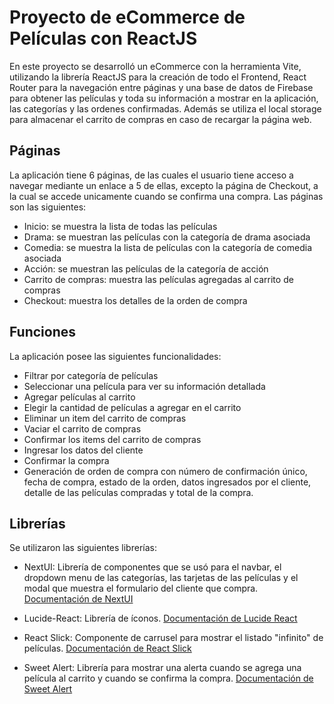 # Proyecto de eCommerce de Películas con ReactJS

En este proyecto se desarrolló un eCommerce con la herramienta Vite, utilizando la librería ReactJS para la creación de todo el Frontend, React Router para la navegación entre páginas y una base de datos de Firebase para obtener las películas y toda su información a mostrar en la aplicación, las categorías y las ordenes confirmadas. Además se utiliza el local storage para almacenar el carrito de compras en caso de recargar la página web.

## Páginas

La aplicación tiene 6 páginas, de las cuales el usuario tiene acceso a navegar mediante un enlace a 5 de ellas, excepto la página de Checkout, a la cual se accede unicamente cuando se confirma una compra. Las páginas son las siguientes:

- Inicio: se muestra la lista de todas las películas
- Drama: se muestran las películas con la categoría de drama asociada
- Comedia: se muestra la lista de películas con la categoría de comedia asociada
- Acción: se muestran las películas de la categoría de acción
- Carrito de compras: muestra las películas agregadas al carrito de compras
- Checkout: muestra los detalles de la orden de compra

## Funciones

La aplicación posee las siguientes funcionalidades:

- Filtrar por categoría de películas
- Seleccionar una película para ver su información detallada
- Agregar películas al carrito
- Elegir la cantidad de películas a agregar en el carrito
- Eliminar un item del carrito de compras
- Vaciar el carrito de compras
- Confirmar los items del carrito de compras
- Ingresar los datos del cliente
- Confirmar la compra
- Generación de orden de compra con número de confirmación único, fecha de compra, estado de la orden, datos ingresados por el cliente, detalle de las películas compradas y total de la compra.

## Librerías

Se utilizaron las siguientes librerías:

- NextUI: Librería de componentes que se usó para el navbar, el dropdown menu de las categorías, las tarjetas de las películas y el modal que muestra el formulario del cliente que compra.
  [Documentación de NextUI](https://nextui.org/docs/guide/introduction)

- Lucide-React: Librería de íconos.
  [Documentación de Lucide React](https://lucide.dev/guide/)

- React Slick: Componente de carrusel para mostrar el listado "infinito" de películas.
  [Documentación de React Slick](https://react-slick.neostack.com/docs/get-started)

- Sweet Alert: Librería para mostrar una alerta cuando se agrega una película al carrito y cuando se confirma la compra.
  [Documentación de Sweet Alert](https://sweetalert2.github.io/#examples)
